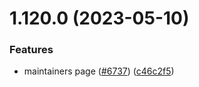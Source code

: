 # 1.120.0 (2023-05-10)


### Features

* maintainers page ([#6737](https://github.com/EddieHubCommunity/LinkFree/issues/6737)) ([c46c2f5](https://github.com/EddieHubCommunity/LinkFree/commit/c46c2f5520838a1770fc05c78acaf2bfa52e1bde))



